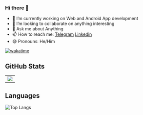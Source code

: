 ### Hi there 👋


- 🔭 I’m currently working on Web and Android App development
- 👯 I’m looking to collaborate on anything interesting
- 💬 Ask me about Anything
- 📫 How to reach me: [Telegram](https://t.me/xeurek4) [Linkedin](https://www.linkedin.com/in/xeurek4/)
- 😄 Pronouns: He/Him

[![wakatime](https://wakatime.com/badge/user/a5057952-f0b6-4be6-a2ad-e96dfdd4a268.svg)](https://wakatime.com/@xeurek4)

## GitHub Stats
<table border="0" border="none">
 <tr>
    <td>
     <img align="center" src="https://github-readme-stats.vercel.app/api?username=Besufikad17&count_private=true&title_color=0E8EE9&icon_color=0E8EE9&custom_title=Besufikad's+GitHub+Stats&show_icons=true"
   </td>
 </tr>
</table>


## Languages

![Top Langs](https://github-readme-stats.vercel.app/api/top-langs/?username=Besufikad17&layout=compact)
